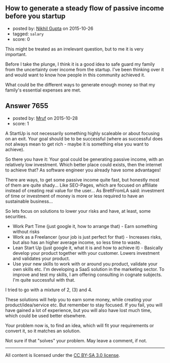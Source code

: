 ## How to generate a steady flow of passive income before you startup

- posted by: [Nikhil Gupta](https://stackexchange.com/users/2634812/nikhil-gupta) on 2015-10-26
- tagged: `salary`
- score: 0

<p>This might be treated as an irrelevant question, but to me it is very important. </p>

<p>Before I take the plunge, I think it is a good idea to safe guard my family from the uncertainty over income from the startup. I've been thinking over it and would want to know how people in this community achieved it.</p>

<p>What could be the different ways to generate enough money so that my family's essential expenses are met.</p>



## Answer 7655

- posted by: [Mruf](https://stackexchange.com/users/3246202/mruf) on 2015-10-28
- score: 1

<p>A StartUp is not necessarily something highly scaleable or about focusing on an exit. Your goal should be to be successful (where as successful does not always mean to get rich - maybe it is something else you want to achieve).</p>

<p>So there you have it: Your goal could be generating passive income, with an relatively low investment. Which better place could exists, then the internet to achieve that? As software engineer you already have some advantages!</p>

<p>There are ways, to get some passive income quite fast, but honestly most of them are quite shady... Like SEO-Pages, which are focused on affiliate instead of creating real value for the user... As BrettFromLA said: investment of time or investment of money is more or less required to have an sustainable business...</p>

<p>So lets focus on solutions to lower your risks and have, at least, some securities.</p>

<ul>
<li>Work Part Time (just google it, how to arrange that) - Earn something without risks</li>
<li>Work as a Freelancer (your job is just perfect for that) - Increases risks, but also has an higher average income, so less time to waste.</li>
<li>Lean Start Up (just google it, what it is and how to achieve it) - Basically develop your product together with your customer.  Lowers investment and validates your product.</li>
<li>Use your new skills to work with or around you product, validate your own skills etc. I'm developing a SaaS solution in the marketing sector. To improve and test my skills, I am offering consulting in cognate subjects. I'm quite successful with that.</li>
</ul>

<p>I tried to go with a mixture of 2, (3) and 4.</p>

<p>These solutions will help you to earn some money, while creating your product/idea/service etc. But remember to stay focused. If you fail, you will have gained a lot of experience, but you will also have lost much time, which could be used better elsewhere.</p>

<p>Your problem now is, to find an idea, which will fit your requirements or convert it, so it matches an solution.</p>

<p>Not sure if that "solves" your problem. May leave a comment, if not.</p>




---

All content is licensed under the [CC BY-SA 3.0 license](https://creativecommons.org/licenses/by-sa/3.0/).
